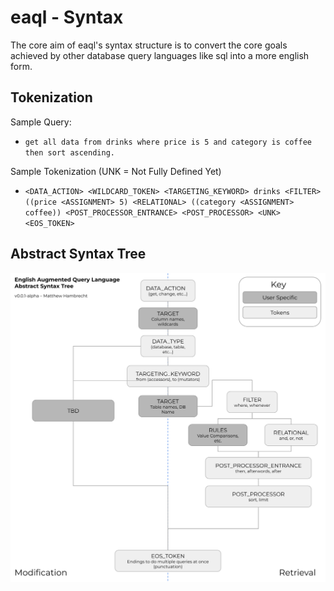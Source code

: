 # eaql - Syntax

The core aim of eaql's syntax structure is to convert the core goals achieved by other database query languages like sql into a more english form.

## Tokenization
Sample Query:
- `get all data from drinks where price is 5 and category is coffee then sort ascending.`

Sample Tokenization (UNK = Not Fully Defined Yet)
- `<DATA_ACTION> <WILDCARD_TOKEN> <TARGETING_KEYWORD> drinks <FILTER> ((price <ASSIGNMENT> 5) <RELATIONAL> ((category <ASSIGNMENT> coffee)) <POST_PROCESSOR_ENTRANCE> <POST_PROCESSOR> <UNK> <EOS_TOKEN>`

## Abstract Syntax Tree
![](../images/diagrams/ast-diagram.svg)